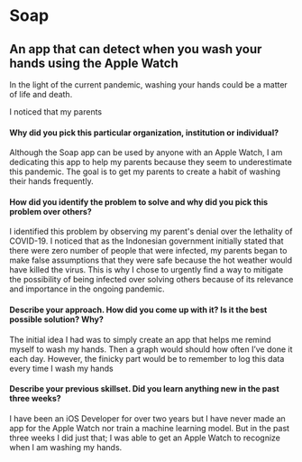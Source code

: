 # Soap
## An app that can detect when you wash your hands using the Apple Watch

In the light of the current pandemic, washing your hands could be a matter of life and death.  

I noticed that my parents 

#### Why did you pick this particular organization, institution or individual?

Although the Soap app can be used by anyone with an Apple Watch, I am dedicating this app to help my parents because they seem to underestimate this pandemic. The goal is to get my parents to create a habit of washing their hands frequently.

#### How did you identify the problem to solve and why did you pick this problem over others?

I identified this problem by observing my parent's denial over the lethality of COVID-19. I noticed that as the Indonesian government initially stated that there were zero number of people that were infected, my parents began to make false assumptions that they were safe because the hot weather would have killed the virus. This is why I chose to urgently find a way to mitigate the possibility of being infected over solving others because of its relevance and importance in the ongoing pandemic.

#### Describe your approach. How did you come up with it? Is it the best possible solution? Why?

The initial idea I had was to simply create an app that helps me remind myself to wash my hands. Then a graph would should how often I’ve done it each day. However, the finicky part would be to remember to log this data every time I wash my hands

#### Describe your previous skillset. Did you learn anything new in the past three weeks? 

I have been an iOS Developer for over two years but I have never made an app for the Apple Watch nor train a machine learning model. But in the past three weeks I did just that; I was able to get an Apple Watch to recognize when I am washing my hands.
